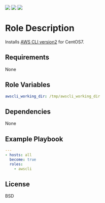 [![](https://github.com/ansible-roles-matsumura/awscli/workflows/Build/badge.svg)](https://github.com/ansible-roles-matsumura/awscli/actions?query=workflow%3ABuild)
[![](https://github.com/ansible-roles-matsumura/awscli/workflows/Lint/badge.svg)](https://github.com/ansible-roles-matsumura/awscli/actions?query=workflow%3ALint)
[![](https://github.com/ansible-roles-matsumura/awscli/workflows/Trailing%20whitespace/badge.svg)](https://github.com/ansible-roles-matsumura/awscli/actions?query=workflow%3A%22Trailing+whitespace%22)

Role Description
=========

Installs [AWS CLI version2](https://docs.aws.amazon.com/cli/index.html) for CentOS7.

Requirements
------------

None

Role Variables
--------------

```YAML
awscli_working_dir: /tmp/awscli_working_dir
```

Dependencies
------------

None

Example Playbook
----------------

```YAML
---
- hosts: all
  become: true
  roles:
    - awscli
```

License
-------

BSD
